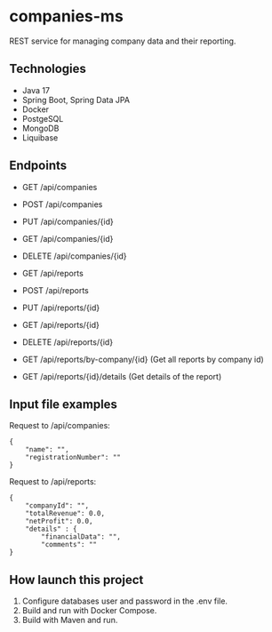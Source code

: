 # companies-ms
REST service for managing company data and their reporting.
 
## Technologies
* Java 17
* Spring Boot, Spring Data JPA
* Docker
* PostgeSQL
* MongoDB
* Liquibase

## Endpoints

- GET /api/companies
- POST /api/companies
- PUT /api/companies/{id}
- GET /api/companies/{id}
- DELETE /api/companies/{id}


- GET /api/reports
- POST /api/reports
- PUT /api/reports/{id}
- GET /api/reports/{id}
- DELETE /api/reports/{id}
- GET /api/reports/by-company/{id} (Get all reports by company id)
- GET /api/reports/{id}/details (Get details of the report)

## Input file examples

Request to /api/companies:

```
{
    "name": "",
    "registrationNumber": ""
}
```
Request to /api/reports:

```
{
    "companyId": "",
    "totalRevenue": 0.0,
    "netProfit": 0.0,
    "details" : {
        "financialData": "",
        "comments": ""
}
```

## How launch this project
1. Configure databases user and password in the .env file.
2. Build and run with Docker Compose.
3. Build with Maven and run.
